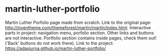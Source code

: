 # martin-luther-portfolio
Martin Luther Porfolio page made from scratch. 
Link to the original page:  http://inventheme.com/themeforest/martin/martin/index.html.
Interactive parts in project: navigation menu, porfolio section. Other links and buttons are not interactive. 
Portfolio section contains inside pages, check them out! ('Back' buttons do not work there).
Link to the project: https://adasiurna.github.io/martin-luther-portfolio/
